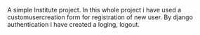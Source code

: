 A simple Institute project.
In this whole project i have used a customusercreation form for registration of new user.
By django authentication i have created a loging, logout.
